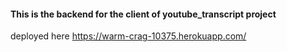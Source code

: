 #### This is the backend for the client of youtube_transcript project
deployed here https://warm-crag-10375.herokuapp.com/